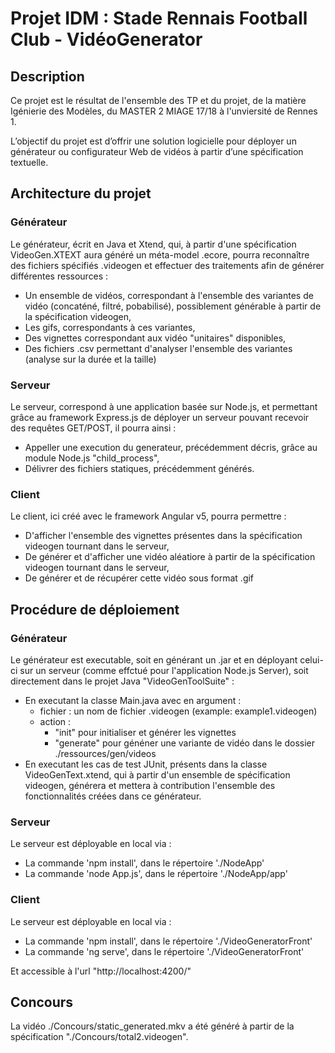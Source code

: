 # Projet IDM : Stade Rennais Football Club - VidéoGenerator

## Description

Ce projet est le résultat de l'ensemble des TP et du projet, de la matière Igénierie des Modèles, du MASTER 2 MIAGE 17/18 à l'unviersité de Rennes 1.

L’objectif du projet est d’offrir une solution logicielle pour déployer un générateur ou configurateur Web de vidéos à partir d’une spécification textuelle.


## Architecture du projet

### Générateur

Le générateur, écrit en Java et Xtend, qui, à partir d'une spécification VideoGen.XTEXT aura généré un méta-model .ecore, pourra reconnaître des fichiers spécifiés
.videogen et effectuer des traitements afin de générer différentes ressources : 
* Un ensemble de vidéos, correspondant à l'ensemble des variantes de vidéo (concaténé, filtré, pobabilisé), possiblement générable à partir de la spécification videogen,
* Les gifs, correspondants à ces variantes,
* Des vignettes correspondant aux vidéo "unitaires" disponibles,
* Des fichiers .csv permettant d'analyser l'ensemble des variantes (analyse sur la durée et la taille)

### Serveur

Le serveur, correspond à une application basée sur Node.js, et permettant grâce au framework Express.js de déployer un serveur pouvant recevoir des requêtes GET/POST, il pourra ainsi :
* Appeller une execution du generateur, précédemment décris, grâce au module Node.js "child_process",
* Délivrer des fichiers statiques, précédemment générés.

### Client

Le client, ici créé avec le framework Angular v5, pourra permettre :
* D'afficher l'ensemble des vignettes présentes dans la spécification videogen tournant dans le serveur, 
* De générer et d'afficher une vidéo aléatiore à partir de la spécification videogen tournant dans le serveur, 
* De générer et de récupérer cette vidéo sous format .gif

## Procédure de déploiement

### Générateur

Le générateur est executable, soit en générant un .jar et en déployant celui-ci sur un serveur (comme effctué pour l'application Node.js Server),
soit directement dans le projet Java "VideoGenToolSuite" : 
* En executant la classe Main.java avec en argument :
    * fichier : un nom de fichier .videogen (example: example1.videogen)
    * action : 
        * "init" pour initialiser et générer les vignettes
        * "generate" pour généner une variante de vidéo dans le dossier ./ressources/gen/videos
* En executant les cas de test JUnit, présents dans la classe VideoGenText.xtend, qui à partir d'un ensemble de spécification videogen, générera et 
mettera à contribution l'ensemble des fonctionnalités créées dans ce générateur.

### Serveur

Le serveur est déployable en local  via  : 
* La commande 'npm install', dans le répertoire './NodeApp'
* La commande 'node App.js', dans le répertoire './NodeApp/app'

### Client

Le serveur est déployable en local  via  : 
* La commande 'npm install', dans le répertoire './VideoGeneratorFront'
* La commande 'ng serve', dans le répertoire './VideoGeneratorFront'

Et accessible à l'url "http://localhost:4200/"


## Concours

La vidéo ./Concours/static_generated.mkv a été généré à partir de la spécification "./Concours/total2.videogen".
        
   